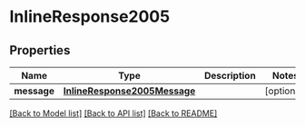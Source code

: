 # InlineResponse2005

## Properties
Name | Type | Description | Notes
------------ | ------------- | ------------- | -------------
**message** | [**InlineResponse2005Message**](InlineResponse2005Message.md) |  | [optional] 

[[Back to Model list]](../README.md#documentation-for-models) [[Back to API list]](../README.md#documentation-for-api-endpoints) [[Back to README]](../README.md)


